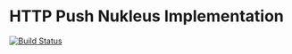 # HTTP Push Nukleus Implementation

[![Build Status][build-status-image]][build-status]

[build-status-image]: https://travis-ci.org/reaktivity/nukleus-http-push.java.svg?branch=develop
[build-status]: https://travis-ci.org/reaktivity/nukleus-http-push.java
